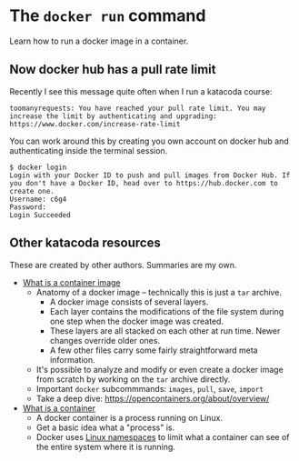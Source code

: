 # The `docker run` command

Learn how to run a docker image in a container.

## Now docker hub has a pull rate limit

Recently I see this message quite often when I run a katacoda course:

`toomanyrequests: You have reached your pull rate limit. You may increase the limit by authenticating and upgrading: https://www.docker.com/increase-rate-limit`

You can work around this by creating you own account on docker hub and authenticating inside the terminal session.

```text
$ docker login
Login with your Docker ID to push and pull images from Docker Hub. If you don't have a Docker ID, head over to https://hub.docker.com to create one.
Username: c6g4
Password: 
Login Succeeded
```

## Other katacoda resources

These are created by other authors. Summaries are my own.

* [What is a container image](https://www.katacoda.com/courses/container-runtimes/what-is-a-container-image) 
  * Anatomy of a docker image – technically this is just a `tar` archive.
    * A docker image consists of several layers. 
    * Each layer contains the modifications of the file system during one step when the docker image was created.
    * These layers are all stacked on each other at run time. Newer changes override older ones.
    * A few other files carry some fairly straightforward meta information.
  * It's possible to analyze and modify or even create a docker image from scratch by working on the `tar` archive directly.
  * Important `docker` subcommmands: `images`, `pull`, `save`, `import`
  * Take a deep dive: https://opencontainers.org/about/overview/
* [What is a container](https://www.katacoda.com/courses/container-runtimes/what-is-a-container)
  * A docker container is a process running on Linux.
  * Get a basic idea what a "process" is.
  * Docker uses [Linux namespaces](https://www.startpage.com/do/dsearch?query=linux+namespace) to limit what a container can see of the entire system where it is running.
